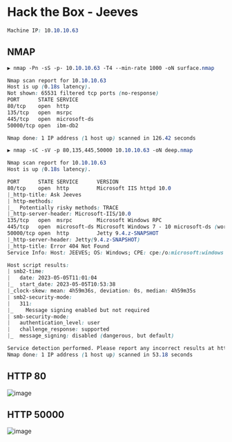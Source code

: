 # Hack the Box - Jeeves

```CSS
Machine IP: 10.10.10.63
```

## NMAP

```CSS
▶ nmap -Pn -sS -p- 10.10.10.63 -T4 --min-rate 1000 -oN surface.nmap

Nmap scan report for 10.10.10.63
Host is up (0.18s latency).
Not shown: 65531 filtered tcp ports (no-response)
PORT      STATE SERVICE
80/tcp    open  http
135/tcp   open  msrpc
445/tcp   open  microsoft-ds
50000/tcp open  ibm-db2

Nmap done: 1 IP address (1 host up) scanned in 126.42 seconds
```

```CSS
▶ nmap -sC -sV -p 80,135,445,50000 10.10.10.63 -oN deep.nmap 

Nmap scan report for 10.10.10.63
Host is up (0.18s latency).

PORT      STATE SERVICE      VERSION
80/tcp    open  http         Microsoft IIS httpd 10.0
|_http-title: Ask Jeeves
| http-methods: 
|_  Potentially risky methods: TRACE
|_http-server-header: Microsoft-IIS/10.0
135/tcp   open  msrpc        Microsoft Windows RPC
445/tcp   open  microsoft-ds Microsoft Windows 7 - 10 microsoft-ds (workgroup: WORKGROUP)
50000/tcp open  http         Jetty 9.4.z-SNAPSHOT
|_http-server-header: Jetty(9.4.z-SNAPSHOT)
|_http-title: Error 404 Not Found
Service Info: Host: JEEVES; OS: Windows; CPE: cpe:/o:microsoft:windows

Host script results:
| smb2-time: 
|   date: 2023-05-05T11:01:04
|_  start_date: 2023-05-05T10:53:38
|_clock-skew: mean: 4h59m36s, deviation: 0s, median: 4h59m35s
| smb2-security-mode: 
|   311: 
|_    Message signing enabled but not required
| smb-security-mode: 
|   authentication_level: user
|   challenge_response: supported
|_  message_signing: disabled (dangerous, but default)

Service detection performed. Please report any incorrect results at https://nmap.org/submit/ .
Nmap done: 1 IP address (1 host up) scanned in 53.18 seconds
```

## HTTP 80
![image](https://user-images.githubusercontent.com/83878909/236389498-19f90e31-9c0d-4d9a-a46d-412576e533ed.png)

## HTTP 50000
![image](https://user-images.githubusercontent.com/83878909/236389674-c5e1bd6b-986d-46fd-b722-774f68fc85b2.png)

